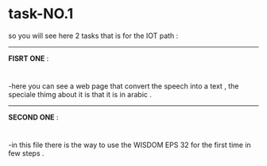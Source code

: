 # task-NO.1
so you will see here 2 tasks that is for the IOT path :
***
**FISRT ONE** :
# 
-here you can see a web page that convert the speech into a text , the speciale thimg about it is that it is in arabic .
*** 
**SECOND ONE** :
#
-in this file there is the way to use the WISDOM EPS 32 for the first time in few steps .


